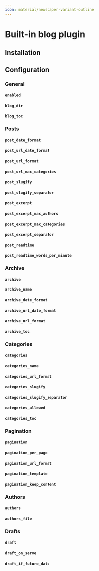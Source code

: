 ```yaml
---
icon: material/newspaper-variant-outline
---
```



# Built-in blog plugin

## Installation

## Configuration

### General

#### `enabled`

#### `blog_dir`
#### `blog_toc`

### Posts

#### `post_date_format`
#### `post_url_date_format`
#### `post_url_format`
#### `post_url_max_categories`
#### `post_slugify`
#### `post_slugify_separator`
#### `post_excerpt`
#### `post_excerpt_max_authors`
#### `post_excerpt_max_categories`
#### `post_excerpt_separator`
#### `post_readtime`
#### `post_readtime_words_per_minute`

### Archive

#### `archive`
#### `archive_name`
#### `archive_date_format`
#### `archive_url_date_format`
#### `archive_url_format`
#### `archive_toc`

### Categories

#### `categories`
#### `categories_name`
#### `categories_url_format`
#### `categories_slugify`
#### `categories_slugify_separator`
#### `categories_allowed`
#### `categories_toc`

### Pagination

#### `pagination`
#### `pagination_per_page`
#### `pagination_url_format`
#### `pagination_template`
#### `pagination_keep_content`

### Authors

#### `authors`
#### `authors_file`

### Drafts

#### `draft`
#### `draft_on_serve`
#### `draft_if_future_date`

